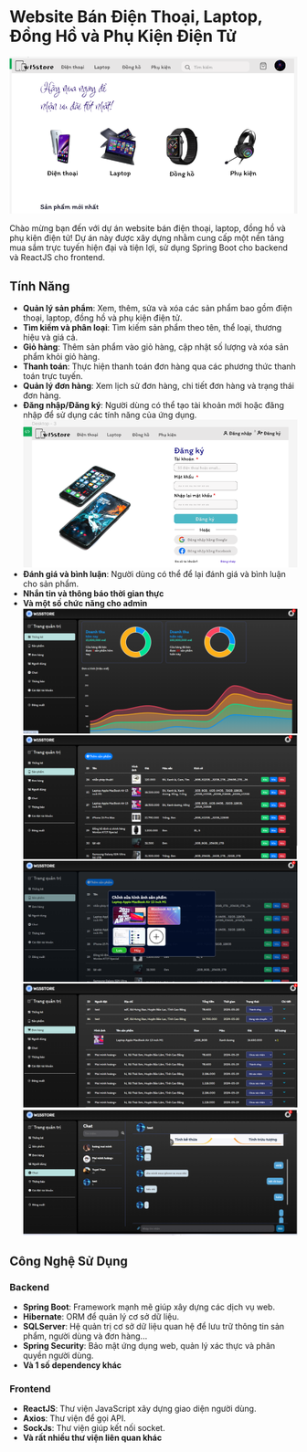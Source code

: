 # Website Bán Điện Thoại, Laptop, Đồng Hồ và Phụ Kiện Điện Tử

![alt text](image.png)

Chào mừng bạn đến với dự án website bán điện thoại, laptop, đồng hồ và phụ kiện điện tử! Dự án này được xây dựng nhằm cung cấp một nền tảng mua sắm trực tuyến hiện đại và tiện lợi, sử dụng Spring Boot cho backend và ReactJS cho frontend.

## Tính Năng

- **Quản lý sản phẩm**: Xem, thêm, sửa và xóa các sản phẩm bao gồm điện thoại, laptop, đồng hồ và phụ kiện điện tử.
- **Tìm kiếm và phân loại**: Tìm kiếm sản phẩm theo tên, thể loại, thương hiệu và giá cả.
- **Giỏ hàng**: Thêm sản phẩm vào giỏ hàng, cập nhật số lượng và xóa sản phẩm khỏi giỏ hàng.
- **Thanh toán**: Thực hiện thanh toán đơn hàng qua các phương thức thanh toán trực tuyến.
- **Quản lý đơn hàng**: Xem lịch sử đơn hàng, chi tiết đơn hàng và trạng thái đơn hàng.
- **Đăng nhập/Đăng ký**: Người dùng có thể tạo tài khoản mới hoặc đăng nhập để sử dụng các tính năng của ứng dụng.
 ![alt text](image-1.png)
- **Đánh giá và bình luận**: Người dùng có thể để lại đánh giá và bình luận cho sản phẩm.
- **Nhắn tin và thông báo thời gian thực**
- **Và một số chức năng cho admin**
![alt text](image-2.png)
![alt text](image-3.png)
![alt text](image-4.png)
![alt text](image-5.png)
![alt text](image-6.png)
## Công Nghệ Sử Dụng

### Backend

- **Spring Boot**: Framework mạnh mẽ giúp xây dựng các dịch vụ web.
- **Hibernate**: ORM để quản lý cơ sở dữ liệu.
- **SQLServer**: Hệ quản trị cơ sở dữ liệu quan hệ để lưu trữ thông tin sản phẩm, người dùng và đơn hàng...
- **Spring Security**: Bảo mật ứng dụng web, quản lý xác thực và phân quyền người dùng.
- **Và 1 số dependency khác**
### Frontend

- **ReactJS**: Thư viện JavaScript xây dựng giao diện người dùng.
- **Axios**: Thư viện để gọi API.
- **SockJs**: Thư viện giúp kết nối socket.
- **Và rất nhiều thư viện liên quan khác**


